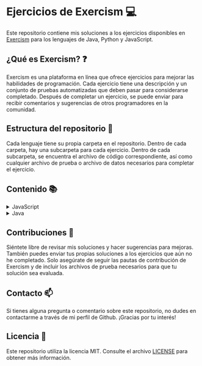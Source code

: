 # Ejercicios de Exercism :computer:

Este repositorio contiene mis soluciones a los ejercicios disponibles en [Exercism](https://exercism.org) para los lenguajes de Java, Python y JavaScript.

## ¿Qué es Exercism? :question:

Exercism es una plataforma en línea que ofrece ejercicios para mejorar las habilidades de programación. Cada ejercicio tiene una descripción y un conjunto de pruebas automatizadas que deben pasar para considerarse completado. Después de completar un ejercicio, se puede enviar para recibir comentarios y sugerencias de otros programadores en la comunidad.

## Estructura del repositorio :file_folder:

Cada lenguaje tiene su propia carpeta en el repositorio. Dentro de cada carpeta, hay una subcarpeta para cada ejercicio. Dentro de cada subcarpeta, se encuentra el archivo de código correspondiente, así como cualquier archivo de prueba o archivo de datos necesarios para completar el ejercicio.

## Contenido :books:

<details>
  <summary>JavaScript</summary>
  <ul>
    <details>
      <summary>Easy</summary>
      <ol type="1">
        <li><a href="js/src/easy/ex-001.js">Hello World</a></li>
        <li><a href="js/src/easy/ex-002.js">Lucian's Luscious Lasagna</a></li>
        <li><a href="js/src/easy/ex-003.js">Annalyn's Infiltration</a></li>
        <li><a href="js/src/easy/ex-004.js">Freelancer Rates</a></li>
        <li><a href="js/src/easy/ex-005.js">Poetry Club Door Policy</a></li>
        <li><a href="js/src/easy/ex-006.js">Elyses Enchantments</a></li>
        <li><a href="js/src/easy/ex-007.js">Vehicle Purchase</a></li>
        <li><a href="js/src/easy/ex-008.js">Bird Watcher</a></li>
        <li><a href="js/src/easy/ex-009.js">Mixed Juices</a></li>
        <li><a href="js/src/easy/ex-010.js">Gigasecond</a></li>
        <li><a href="js/src/easy/ex-011.js">Raindrops</a></li>
        <li><a href="js/src/easy/ex-012.js">Leap</a></li>
        <li><a href="js/src/easy/ex-013.js">Darts</a></li>
        <li><a href="js/src/easy/ex-014.js">Anagram</a></li>
        <li><a href="js/src/easy/ex-015.js">Diffie-Hellman</a></li>
        <li><a href="js/src/easy/ex-016.js">Matching Brackets</a></li>
        <li><a href="js/src/easy/ex-017.js">Roman Numerals</a></li>
        <li><a href="js/src/easy/ex-018.js">Rotational Cipher</a></li>
        <li><a href="js/src/easy/ex-019.js">Armstrong Numbers</a></li>
        <li><a href="js/src/easy/ex-020.js">D&D Character</a></li>
        <li><a href="js/src/easy/ex-021.js">Run-Length Encoding</a></li>
        <li><a href="js/src/easy/ex-022.js">Protein Translation</a></li>
        <li><a href="js/src/easy/ex-022.js">Protein Translation</a></li>
      </ol>
    </details>
    <details>
      <summary>Medium</summary>
      <ol type="1">
        <li><a href="js/src/medium/ex-001.js">Nth Prime</a></li>
        <li><a href="js/src/medium/ex-002.js">Sieve</a></li>
        <li><a href="js/src/medium/ex-003.js">Twelve Days</a></li>
        <li><a href="js/src/medium/ex-004.js">Prime Factors</a></li>
        <li><a href="js/src/medium/ex-005.js">Flatten Array</a></li>
        <li><a href="js/src/medium/ex-006.js">Pascal's Triangle</a></li>
        <li><a href="js/src/medium/ex-007.js">Square Root</a></li>
        <li><a href="js/src/medium/ex-008.js">Diamond</a></li>
      </ol>
    </details>
    <details>
      <summary>Hard</summary>
    </details>
  </ul>
</details>
<details>
  <summary>Java</summary>
  <ul>
    <details>
      <summary>Easy</summary>
      <ol type="1">
        <li><a href="java/src/main/java/easy/Greeter.java">Hello World</a></li>
        <li><a href="java/src/main/java/easy/Lasagna.java">Cook your lasagna</a></li>
        <li><a href="java/src/main/java/easy/LogLevels.java">Log Levels</a></li>
        <li><a href="java/src/main/java/easy/Twofer.java">Two Fer</a></li>
        <li><a href="java/src/main/java/easy/ReverseString.java">Reverse String</a></li>
        <li><a href="java/src/main/java/easy/MicroBlog.java">Micro Blog</a></li>
        <li><a href="java/src/main/java/easy/ArmstrongNumbers.java">Armstrong Numbers</a></li>
        <li><a href="java/src/main/java/easy/SqueakyClean.java">Squeaky Clean</a></li>
        <li><a href="java/src/main/java/easy/Hamming.java">Hamming</a></li>
        <li><a href="java/src/main/java/easy/DifferenceOfSquaresCalculator.java">Difference of Squares</a></li>
        <li><a href="java/src/main/java/easy/AnnalynsInfiltration.java">Annalyn's Infiltration</a></li>
        <li><a href="java/src/main/java/easy/Leap.java">Leap</a></li>
        <li><a href="java/src/main/java/easy/PangramChecker.java">Pangram</a></li>
        <li><a href="java/src/main/java/easy/Acronym.java">Acronym</a></li>
        <li><a href="java/src/main/java/easy/Blackjack.java">Play Your Cards!</a></li>
        <li><a href="java/src/main/java/easy/ResistorColor.java">Resistor Color</a></li>
        <li><a href="java/src/main/java/easy/ResistorColorDuo.java">Resistor Color Duo</a></li>
        <li><a href="java/src/main/java/easy/BirdWatcher.java">Bird Watcher</a></li>
        <li><a href="java/src/main/java/easy/NaturalNumber.java">Perfect Numbers</a></li>
        <li><a href="java/src/main/java/easy/CarsAssemble.java">Cars, Assemble!</a></li>
        <li><a href="java/src/main/java/easy/Scrabble.java">Scrabble Score</a></li>
        <li><a href="java/src/main/java/easy/Grains.java">Grains</a></li>
        <li><a href="java/src/main/java/easy/Gigasecond.java">Gigasecond</a></li>
        <li><a href="java/src/main/java/easy/SpaceAge.java">Space Age</a></li>
        <li><a href="java/src/main/java/easy/RaindropConverter.java">Raindrops</a></li>
        <li><a href="java/src/main/java/easy/LanguageList.java">Karl's Languages</a></li>
        <li><a href="java/src/main/java/easy/SalaryCalculator.java">Salary Calculator</a></li>
        <li><a href="java/src/main/java/easy/HighScores.java">High Scores</a></li>
        <li><a href="java/src/main/java/easy/Darts.java">Darts</a></li>
        <li><a href="java/src/main/java/easy/ElonsToyCar.java">Elon's Toy Car</a></li>
        <li><a href="java/src/main/java/easy/Say.java">Say</a></li>
        <li><a href="java/src/main/java/easy/NeedForSpeed.java">Need for Speed</a></li>
        <li><a href="java/src/main/java/easy/FootballMatchReports.java">Football Match Reports</a></li>
        <li><a href="java/src/main/java/easy/Badge.java">Tim from Marketing</a></li>
        <li><a href="java/src/main/java/easy/CalculatorConundrum.java">Calculator Conundrum</a></li>
        <li><a href="java/src/main/java/easy/AppointmentScheduler.java">Booking Up For Beauty</a></li>
        <li><a href="java/src/main/java/easy/CaptainsLog.java">Captains Log</a></li>
        <li><a href="java/src/main/java/easy/DialingCodes.java">International Calling Connoisseur</a></li>
        <li><a href="java/src/main/java/easy/DnDCharacter.java">DnD Character</a></li>
        <li><a href="java/src/main/java/easy/GottaSnatchEmAll.java">Gotta Snatch Em All</a></li>
        <li><a href="java/src/main/java/easy/LogLine.java">Logs, Logs, Logs!</a></li>
        <li><a href="java/src/main/java/easy/ProteinTranslator.java">Protein Translation</a></li>
        <li><a href="java/src/main/java/easy/RemoteControlCompetition.java">Remote Control Competition</a></li>
        <li><a href="java/src/main/java/easy/ResistorColorTrio.java">Resistor Color Trio</a></li>
        <li><a href="java/src/main/java/easy/RnaTranscription.java">RNA Transcription</a></li>
        <li><a href="java/src/main/java/easy/alphametics/Alphametics.java">Alphametics</a></li>
        <li><a href="java/src/main/java/easy/ledger/Ledger.java">Ledger</a></li>
        <li><a href="java/src/main/java/easy/secrethandshake/HandshakeCalculator.java">Handshake Calculator</a></li>
        <li><a href="java/src/main/java/easy/dotdsl/Graph.java">DOT DSL</a></li>
        <li><a href="java/src/main/java/easy/wizardwarrior/Wizard.java">Wizards and Warriors</a></li>
      </ol>
    </details>
    <details>
      <summary>Medium</summary>
      <ol type="1">
        <li><a href="java/src/main/java/medium/IsogramChecker.java">Isogram</a></li>
        <li><a href="java/src/main/java/medium/PrimeCalculator.java">Nth Prime</a></li>
        <li><a href="java/src/main/java/medium/BracketChecker.java">Matching Brackets</a></li>
        <li><a href="java/src/main/java/medium/Triangle.java">Triangle</a></li>
        <li><a href="java/src/main/java/medium/Anagram.java">Anagram</a></li>
        <li><a href="java/src/main/java/medium/LuhnValidator.java">Luhn</a></li>
        <li><a href="java/src/main/java/medium/TwelveDays.java">Twelve Days</a></li>
        <li><a href="java/src/main/java/medium/WordProblemSolver.java">Wordy</a></li>
        <li><a href="java/src/main/java/medium/RelationshipComputer.java">Sublist</a></li>
        <li><a href="java/src/main/java/medium/Flattener.java">Flatten Array</a></li>
        <li><a href="java/src/main/java/medium/WordCount.java">Word Count</a></li>
        <li><a href="java/src/main/java/medium/DoublyLinkedList.java">Linked List</a></li>
        <li><a href="java/src/main/java/medium/BowlingGame.java">Bowling</a></li>
        <li><a href="java/src/main/java/medium/BaseConverter.java">Base Converter</a></li>
        <li><a href="java/src/main/java/medium/Bob.java">Bob</a></li>
        <li><a href="java/src/main/java/medium/BottleSong.java">Bottle Song</a></li>
        <li><a href="java/src/main/java/medium/CollatzCalculator.java">Collatz Conjecture</a></li>
        <li><a href="java/src/main/java/medium/Etl.java">Etl</a></li>
        <li><a href="java/src/main/java/medium/IsbnVerifier.java">Isbn Verifier</a></li>
        <li><a href="java/src/main/java/medium/LargestSeriesProductCalculator.java">Largest Series Product Calculator</a></li>
        <li><a href="java/src/main/java/medium/Markdown.java">Markdown</a></li>
        <li><a href="java/src/main/java/medium/NucleotideCounter.java">Nucleotide Counter</a></li>
        <li><a href="java/src/main/java/medium/ParallelLetterFrequency.java">Parallel Letter Frequency</a></li>
        <li><a href="java/src/main/java/medium/PigLatinTranslator.java">Pig Latin Translator</a></li>
      </ol>
    </details>
    <details>
      <summary>Hard</summary>
    </details>
  </ul>
</details>


## Contribuciones :handshake:

Siéntete libre de revisar mis soluciones y hacer sugerencias para mejoras. También puedes enviar tus propias soluciones a los ejercicios que aún no he completado. Solo asegúrate de seguir las pautas de contribución de Exercism y de incluir los archivos de prueba necesarios para que tu solución sea evaluada.

## Contacto :mailbox:

Si tienes alguna pregunta o comentario sobre este repositorio, no dudes en contactarme a través de mi perfil de Github. ¡Gracias por tu interés!

## Licencia :page_facing_up:

Este repositorio utiliza la licencia MIT. Consulte el archivo [LICENSE](LICENSE) para obtener más información.
